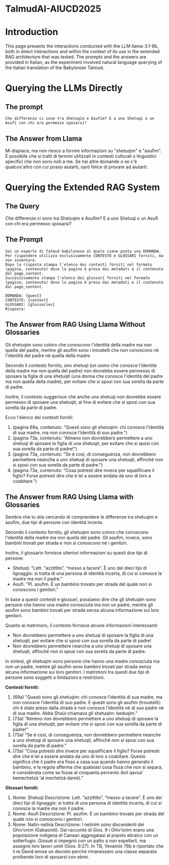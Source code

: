 # TalmudAI-AIUCD2025

# Introduction
This page presents the interactions conducted with the LLM llama-3.1-8b, both in direct interactions and within the context of its use in the extended RAG architecture that was tested. The prompts and the answers are provided in Italian, as the experiment involved natural language querying of the Italian translation of the Babylonian Talmud.
# Querying the LLMs Directly
## The prompt
    Che differenze ci sono tra Shetuqìm e Asufìm? E a uno Shetuqì o un Asufì con chi era permesso sposarsi?
## The Answer from Llama
Mi dispiace, ma non riesco a fornire informazioni su "shetuqìm" e "asufìm". È possibile che si tratti di termini utilizzati in contesti culturali o linguistici specifici che non sono noti a me. Se hai altre domande o se c\'è qualcos\'altro con cui posso aiutarti, sarò felice di provare ad aiutarti.
# Querying the Extended RAG System
## The Query
Che differenze ci sono tra Shetuqìm e Asufìm? E a uno Shetuqì o un Asufì con chi era permesso sposarsi?
## The Prompt
    Sei un esperto di Talmud babilonese al quale viene posta una DOMANDA. 
    Per rispondere utilizza esclusivamente CONTESTO e GLOSSARI forniti, ma non inventare. 
    Dopo la risposta stampa l'elenco dei contesti forniti nel formato (pagina, contenuto) dove la pagina è presa dai metadati e il contenuto dal page_content.
    Successivamente stampa l'elenco dei glossari forniti nel formato (pagina, contenuto) dove la pagina è presa dai metadati e il contenuto dal page_content.
            
    DOMANDA: {quest}
    CONTESTO: {context}
    GLOSSARI: {glossaries}
    Risposta:
## The Answer from RAG Using Llama Without Glossaries
Gli shetuqìm sono coloro che conoscono l'identità della madre ma non quella del padre, mentre gli asufìm sono i trovatelli che non conoscono né l'identità del padre né quella della madre.

Secondo il contesto fornito, uno shetuqì (un uomo che conosce l'identità della madre ma non quella del padre) non dovrebbe essere permesso di sposare la figlia di una shetuqìt (una donna che conosce l'identità del padre ma non quella della madre), per evitare che si sposi con sua sorella da parte di padre.

Inoltre, il contesto suggerisce che anche uno shetuqì non dovrebbe essere permesso di sposare una shetuqìt, al fine di evitare che si sposi con sua sorella da parte di padre.

Ecco l'elenco dei contesti forniti:

1. (pagina 69a, contenuto: "Questi sono gli shetuqìm: chi conosce l’identità di sua madre, ma non conosce l’identità di suo padre.")
2. (pagina 73a, contenuto: "Almeno non dovrebbero permettere a uno shetuqì di sposare la figlia di una shetuqìt, per evitare che si sposi con sua sorella da parte di padre!")
3. (pagina 73a, contenuto: "Se è così, di conseguenza, non dovrebbero permettere neanche a uno shetuqì di sposare una shetuqìt, affinché non si sposi con sua sorella da parte di padre.")
4. (pagina 73a, contenuto: "Cosa potresti dire invece per squalificare il figlio? Forse potresti dire che è lei a essere andata da uno di loro a coabitare.")
## The Answer from RAG Using Llama with Glossaries
Sembra che tu stia cercando di comprendere le differenze tra shetuqìm e asufìm, due tipi di persone con identità incerta.

Secondo il contesto fornito, gli shetuqìm sono coloro che conoscono l'identità della madre ma non quella del padre. Gli asufìm, invece, sono bambini trovati per strada e non si conoscono né i genitori.

Inoltre, il glossario fornisce ulteriori informazioni su questi due tipi di persone:

*   Shetuqì: "Lett. “azzittito”, “messo a tacere”. È uno dei dieci tipi di lignaggio: si tratta di una persona di identità incerta, di cui si conosce la madre ma non il padre."
*   Asufì: "Pl. asufìm. È un bambino trovato per strada del quale non si conoscono i genitori."

In base a questi contesti e glossari, possiamo dire che gli shetuqìm sono persone che hanno una madre conosciuta ma non un padre, mentre gli asufìm sono bambini trovati per strada senza alcuna informazione sui loro genitori.

Quanto ai matrimoni, il contesto fornisce alcune informazioni interessanti:

*   Non dovrebbero permettere a uno shetuqì di sposare la figlia di una shetuqìt, per evitare che si sposi con sua sorella da parte di padre!
*   Non dovrebbero permettere neanche a uno shetuqì di sposare una shetuqìt, affinché non si sposi con sua sorella da parte di padre.

In sintesi, gli shetuqìm sono persone che hanno una madre conosciuta ma non un padre, mentre gli asufìm sono bambini trovati per strada senza alcuna informazione sui loro genitori. I matrimoni tra questi due tipi di persone sono soggetti a limitazioni e restrizioni.

**Contesti forniti:**

1.  (69a) "Questi sono gli shetuqìm: chi conosce l’identità di sua madre, ma non conosce l’identità di suo padre. E questi sono gli asufìm (trovatelli): chi è stato preso dalla strada e non conosce l’identità né di suo padre né di sua madre. Abbà Shaùl chiamava gli shetuqìm: beduqìm."
2.  (73a) "Almeno non dovrebbero permettere a uno shetuqì di sposare la figlia di una shetuqìt, per evitare che si sposi con sua sorella da parte di padre!"
3.  (73a) "Se è così, di conseguenza, non dovrebbero permettere neanche a uno shetuqì di sposare una shetuqìt, affinché non si sposi con sua sorella da parte di padre."
4.  (73a) "Cosa potresti dire invece per squalificare il figlio? Forse potresti dire che è lei a essere andata da uno di loro a coabitare. Questo significa che il padre era fisso a casa sua quando hanno generato il bambino, e la regola afferma che qualsiasi cosa fissa che non si separa, è considerata come se fosse al cinquanta percento (kol qavùa‘ kemechetzà ‘al mechetzà damè)."

**Glossari forniti:**

1.  Nome: Shetuqì
    Descrizione: Lett. “azzittito”, “messo a tacere”. È uno dei dieci tipi di lignaggio: si tratta di una persona di identità incerta, di cui si conosce la madre ma non il padre.
2.  Nome: Asufì
    Descrizione: Pl. asufìm. È un bambino trovato per strada del quale non si conoscono i genitori.
3.  Nome: Natìn-netinà
    Descrizione: I netinìm sono discendenti dei Ghiv‘onìm (Gabaoniti). Dal racconto di Gios. 9 i Ghiv‘onìm erano una popolazione indigena di Canaan aggregatasi al popolo ebraico con un sotterfugio. Giosuè si impegnò con un patto a non espellerli, ma assegnò loro lavori umili (Gios. 9:27). In TB, Yevamòt 78b è riportato che il re David emise un decreto perché rimanessero una classe separata proibendo loro di sposarsi con ebrei.